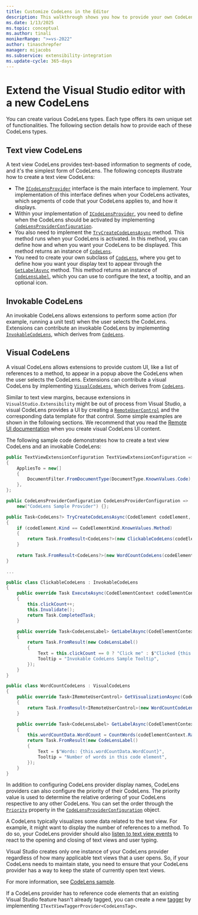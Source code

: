 ```yaml
---
title: Customize CodeLens in the Editor
description: This walkthrough shows you how to provide your own CodeLens in the Visual Studio editor by using extensions.
ms.date: 1/13/2025
ms.topic: conceptual
ms.author: tinali
monikerRange: ">=vs-2022"
author: tinaschrepfer
manager: mijacobs
ms.subservice: extensibility-integration
ms.update-cycle: 365-days
---
```


# Extend the Visual Studio editor with a new CodeLens

You can create various CodeLens types. Each type offers its own unique set of functionalities. The following section details how to provide each of these CodeLens types.

## Text view CodeLens

A text view CodeLens provides text-based information to segments of code, and it's the simplest form of CodeLens. The following concepts illustrate how to create a text view CodeLens:

- The [`ICodeLensProvider`](/dotnet/api/microsoft.visualstudio.extensibility.editor.icodelensprovider) interface is the main interface to implement. Your implementation of this interface defines when your CodeLens activates, which segments of code that your CodeLens applies to, and how it displays.
- Within your implementation of [`ICodeLensProvider`](/dotnet/api/microsoft.visualstudio.extensibility.editor.icodelensprovider), you need to define when the CodeLens should be activated by implementing [`CodeLensProviderConfiguration`](/dotnet/api/microsoft.visualstudio.extensibility.editor.codelensproviderconfiguration).
- You also need to implement the [`TryCreateCodeLensAsync`](/dotnet/api/microsoft.visualstudio.extensibility.editor.icodelensprovider.trycreatecodelensasync) method. This method runs when your CodeLens is activated. In this method, you can define how and when you want your CodeLens to be displayed. This method returns an instance of [`CodeLens`](/dotnet/api/microsoft.visualstudio.extensibility.editor.codelens).
- You need to create your own subclass of [`CodeLens`](/dotnet/api/microsoft.visualstudio.extensibility.editor.codelens), where you get to define how you want your display text to appear through the [`GetLabelAsync`](/dotnet/api/microsoft.visualstudio.extensibility.editor.codelens.getlabelasync) method. This method returns an instance of [`CodeLensLabel`](/dotnet/api/microsoft.visualstudio.extensibility.editor.codelenslabel), which you can use to configure the text, a tooltip, and an optional icon.

## Invokable CodeLens

An invokable CodeLens allows extensions to perform some action (for example, running a unit test) when the user selects the CodeLens. Extensions can contribute an invokable CodeLens by implementing [`InvokableCodeLens`](/dotnet/api/microsoft.visualstudio.extensibility.editor.invokablecodelens), which derives from [`CodeLens`](/dotnet/api/microsoft.visualstudio.extensibility.editor.codelens).

## Visual CodeLens

A visual CodeLens allows extensions to provide custom UI, like a list of references to a method, to appear in a popup above the CodeLens when the user selects the CodeLens. Extensions can contribute a visual CodeLens by implementing [`VisualCodeLens`](/dotnet/api/microsoft.visualstudio.extensibility.editor.visualcodelens), which derives from [`CodeLens`](/dotnet/api/microsoft.visualstudio.extensibility.editor.codelens).

Similar to text view margins, because extensions in `VisualStudio.Extensibility` might be out of process from Visual Studio, a visual CodeLens provides a UI by creating a [`RemoteUserControl`](./../../inside-the-sdk/remote-ui.md) and the corresponding data template for that control. Some simple examples are shown in the following sections. We recommend that you read the [Remote UI documentation](./../../inside-the-sdk/remote-ui.md) when you create visual CodeLens UI content.

The following sample code demonstrates how to create a text view CodeLens and an invokable CodeLens:

```csharp
public TextViewExtensionConfiguration TextViewExtensionConfiguration => new()
{
    AppliesTo = new[]
    {
        DocumentFilter.FromDocumentType(DocumentType.KnownValues.Code),
    },
};

public CodeLensProviderConfiguration CodeLensProviderConfiguration =>
    new("CodeLens Sample Provider") {};

public Task<CodeLens?> TryCreateCodeLensAsync(CodeElement codeElement, CodeElementContext codeElementContext, CancellationToken token)
{
    if (codeElement.Kind == CodeElementKind.KnownValues.Method)
    {
        return Task.FromResult<CodeLens?>(new ClickableCodeLens(codeElement, this.Extensibility));
    }
    
    return Task.FromResult<CodeLens?>(new WordCountCodeLens(codeElement, codeElementContext, this.Extensibility, this));
}

...

public class ClickableCodeLens : InvokableCodeLens
{
    public override Task ExecuteAsync(CodeElementContext codeElementContext, IClientContext clientContext, CancellationToken cancelToken)
    {
        this.clickCount++;
        this.Invalidate();
        return Task.CompletedTask;
    }

    public override Task<CodeLensLabel> GetLabelAsync(CodeElementContext codeElementContext, CancellationToken token)
    {
        return Task.FromResult(new CodeLensLabel()
        {
            Text = this.clickCount == 0 ? "Click me" : $"Clicked {this.clickCount} times",
            Tooltip = "Invokable CodeLens Sample Tooltip",
        });
    }
}

public class WordCountCodeLens : VisualCodeLens
{   
    public override Task<IRemoteUserControl> GetVisualizationAsync(CodeElementContext codeElementContext, IClientContext clientContext, CancellationToken token)
    {
        return Task.FromResult<IRemoteUserControl>(new WordCountCodeLensVisual(this.wordCountData));
    }

    public override Task<CodeLensLabel> GetLabelAsync(CodeElementContext codeElementContext, CancellationToken token)
    {
        this.wordCountData.WordCount = CountWords(codeElementContext.Range);
        return Task.FromResult(new CodeLensLabel()
        {
            Text = $"Words: {this.wordCountData.WordCount}",
            Tooltip = "Number of words in this code element",
        });
    }
}
```

In addition to configuring CodeLens provider display names, CodeLens providers can also configure the priority of their CodeLens. The priority value is used to determine the relative ordering of your CodeLens respective to any other CodeLens. You can set the order through the [`Priority`](/dotnet/api/microsoft.visualstudio.extensibility.editor.codelensproviderconfiguration.priority) property in the [`CodeLensProviderConfiguration`](/dotnet/api/microsoft.visualstudio.extensibility.editor.codelensproviderconfiguration) object.

A CodeLens typically visualizes some data related to the text view. For example, it might want to display the number of references to a method. To do so, your CodeLens provider should also [listen to text view events](working-with-text.md) to react to the opening and closing of text views and user typing.

Visual Studio creates only one instance of your CodeLens provider regardless of how many applicable text views that a user opens. So, if your CodeLens needs to maintain state, you need to ensure that your CodeLens provider has a way to keep the state of currently open text views.

For more information, see [CodeLens sample](https://github.com/Microsoft/VSExtensibility/tree/main/New_Extensibility_Model/Samples/CodeLensSample/).

If a CodeLens provider has to reference code elements that an existing Visual Studio feature hasn't already tagged, you can create a new [tagger](./taggers.md) by implementing `ITextViewTaggerProvider<CodeLensTag>`.
